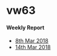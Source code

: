 # vw63

#### Weekly Report
- [8th Mar 2018](./WeeklySummary/Mar8.md)
- [14th Mar 2018](./WeeklySummary/Mar14.md)
